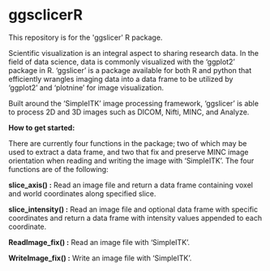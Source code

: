 # ggsclicerR
This repository is for the 'ggslicer' R package.

Scientific visualization is an integral aspect to sharing research data. In the field of data science, data is commonly visualized with the ‘ggplot2’ package in R. ‘ggslicer’ is a package available for both R and python that efficiently wrangles imaging data into a data frame to be utilized by ‘ggplot2’ and ‘plotnine’ for image visualization.

Built around the ‘SimpleITK’ image processing framework, ‘ggslicer’ is able to process 2D and 3D images such as DICOM, Nifti, MINC, and Analyze.

**How to get started:**

  There are currently four functions in the package; two of which may be used to extract a data frame, and two that fix and preserve MINC image orientation when reading and writing the image with ‘SimpleITK’. The four functions are of the following:

**slice_axis() :** 
  Read an image file and return a data frame containing voxel and world coordinates along specified slice.

**slice_intensity() :** 
  Read an image file and optional data frame with specific coordinates and return a data frame with intensity values appended to each coordinate.

**ReadImage_fix() :** 
  Read an image file with ‘SimpleITK’.

**WriteImage_fix() :** 
  Write an image file with ‘SimpleITK’.
